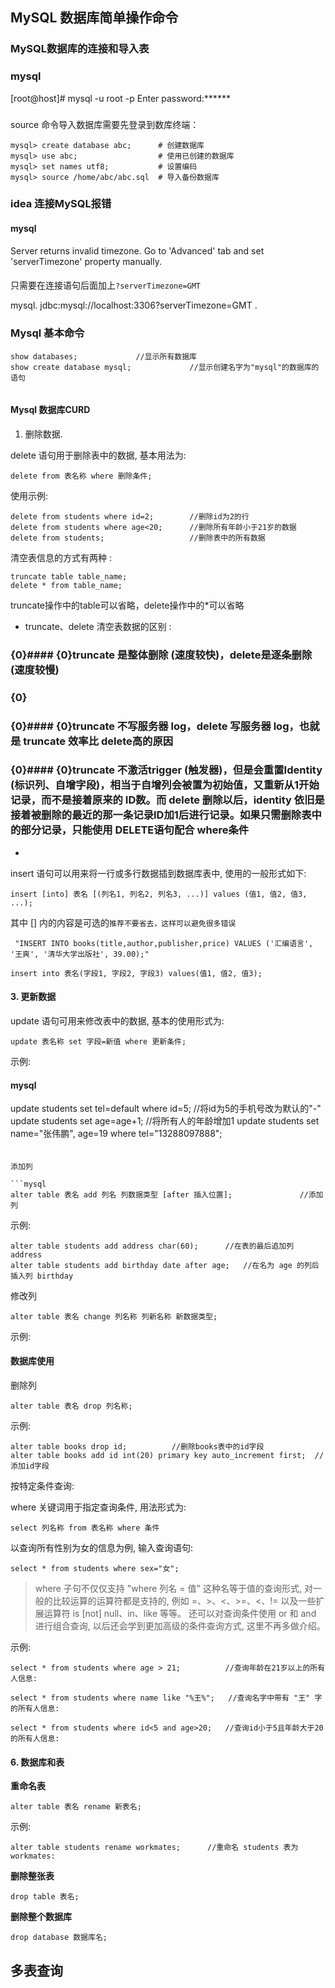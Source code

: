 ## MySQL 数据库简单操作命令

### MySQL数据库的连接和导入表

### mysql
[root@host]# mysql -u root -p
Enter password:******
###

source 命令导入数据库需要先登录到数库终端：

```
mysql> create database abc;      # 创建数据库
mysql> use abc;                  # 使用已创建的数据库 
mysql> set names utf8;           # 设置编码
mysql> source /home/abc/abc.sql  # 导入备份数据库
```

### idea 连接MySQL报错

#### mysql

Server returns invalid timezone. Go to 'Advanced' tab and set 'serverTimezone' property manually. 
####

只需要在连接语句后面加上`?serverTimezone=GMT`

mysql. 
jdbc:mysql://localhost:3306?serverTimezone=GMT
. 



### Mysql 基本命令



```mysql
show databases;             //显示所有数据库
show create database mysql;             //显示创建名字为"mysql"的数据库的语句
​
```





#### Mysql 数据库CURD

1. 删除数据. 

delete 语句用于删除表中的数据, 基本用法为:

```mysql
delete from 表名称 where 删除条件;
```

使用示例:

```mysql
delete from students where id=2;        //删除id为2的行
delete from students where age<20;      //删除所有年龄小于21岁的数据
delete from students;                   //删除表中的所有数据
```

清空表信息的方式有两种 :

  ```mysql
truncate table table_name;
delete * from table_name;
  ```

truncate操作中的table可以省略，delete操作中的*可以省略

- truncate、delete 清空表数据的区别 :

### {0}#### {0}truncate 是整体删除 (速度较快)，delete是逐条删除 (速度较慢)
### {0}
### {0}#### {0}truncate 不写服务器 log，delete 写服务器 log，也就是 truncate 效率比 delete高的原因
### {0}#### {0}truncate 不激活trigger (触发器)，但是会重置Identity (标识列、自增字段)，相当于自增列会被置为初始值，又重新从1开始记录，而不是接着原来的 ID数。而 delete 删除以后，identity 依旧是接着被删除的最近的那一条记录ID加1后进行记录。如果只需删除表中的部分记录，只能使用 DELETE语句配合 where条件



* 

 insert 语句可以用来将一行或多行数据插到数据库表中, 使用的一般形式如下:

```mysql
insert [into] 表名 [(列名1, 列名2, 列名3, ...)] values (值1, 值2, 值3, ...);
```

其中 [] 内的内容是可选的`推荐不要省去，这样可以避免很多错误`

```mysql
 "INSERT INTO books(title,author,publisher,price) VALUES ('汇编语言', '王爽', '清华大学出版社', 39.00);"
```

```mysql
insert into 表名(字段1, 字段2, 字段3) values(值1, 值2, 值3);
```



#### 3. 更新数据

update 语句可用来修改表中的数据, 基本的使用形式为:

```mysql
update 表名称 set 字段=新值 where 更新条件;
```

示例:

#### mysql
update students set tel=default where id=5;     //将id为5的手机号改为默认的"-"
update students set age=age+1;              //将所有人的年龄增加1
update students set name="张伟鹏", age=19 where tel="13288097888";
####



```4. 删除与添加字段

添加列

```mysql
alter table 表名 add 列名 列数据类型 [after 插入位置];               //添加列
```

示例:

```mysql
alter table students add address char(60);      //在表的最后追加列 address 
alter table students add birthday date after age;   //在名为 age 的列后插入列 birthday 
```

修改列

```mysql
alter table 表名 change 列名称 列新名称 新数据类型;
```

示例:



#### 数据库使用

删除列

```mysql
alter table 表名 drop 列名称;
```

示例:

```mysql
alter table books drop id;          //删除books表中的id字段
alter table books add id int(20) primary key auto_increment first;  //添加id字段
```



> 

按特定条件查询:

where 关键词用于指定查询条件, 用法形式为: 

```mysql
select 列名称 from 表名称 where 条件
```

以查询所有性别为女的信息为例, 输入查询语句: 

```mysql
select * from students where sex="女";
```

> where 子句不仅仅支持 "where 列名 = 值" 这种名等于值的查询形式, 对一般的比较运算的运算符都是支持的, 例如 =、>、<、>=、<、!= 以及一些扩展运算符 is [not] null、in、like 等等。 还可以对查询条件使用 or 和 and 进行组合查询, 以后还会学到更加高级的条件查询方式, 这里不再多做介绍。

示例:

```mysql
select * from students where age > 21;          //查询年龄在21岁以上的所有人信息: 
​
select * from students where name like "%王%";   //查询名字中带有 "王" 字的所有人信息: 
​
select * from students where id<5 and age>20;   //查询id小于5且年龄大于20的所有人信息: 
```



#### 6. 数据库和表

**重命名表**

```mysql
alter table 表名 rename 新表名;
```

示例:

```mysql
alter table students rename workmates;      //重命名 students 表为 workmates: 
```

**删除整张表**

```mysql
drop table 表名;
```

**删除整个数据库**

```mysql
drop database 数据库名;
```





## 多表查询

